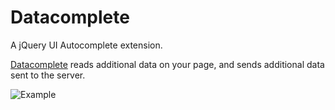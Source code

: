 # Datacomplete

A jQuery UI Autocomplete extension.

[Datacomplete](http://bmaltzan.github.com/jquery-ui-datacomplete)
reads additional data on your page, and sends additional data sent to the server.

![Example](http://github.com/bmaltzan/jquery-ui-datacomplete/screenshot.png)

